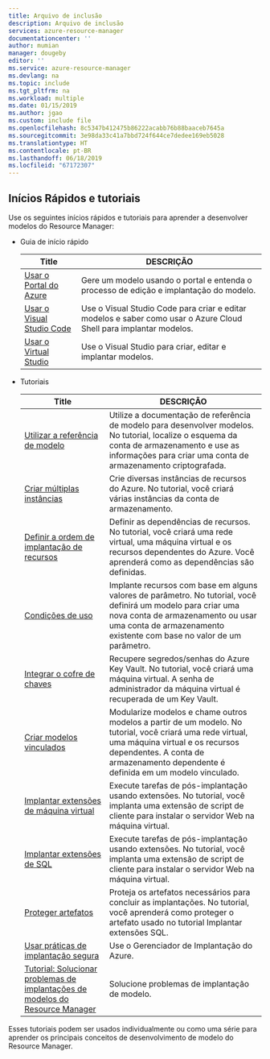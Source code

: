 ```yaml
---
title: Arquivo de inclusão
description: Arquivo de inclusão
services: azure-resource-manager
documentationcenter: ''
author: mumian
manager: dougeby
editor: ''
ms.service: azure-resource-manager
ms.devlang: na
ms.topic: include
ms.tgt_pltfrm: na
ms.workload: multiple
ms.date: 01/15/2019
ms.author: jgao
ms.custom: include file
ms.openlocfilehash: 8c5347b412475b86222acabb76b88baaceb7645a
ms.sourcegitcommit: 3e98da33c41a7bbd724f644ce7dedee169eb5028
ms.translationtype: HT
ms.contentlocale: pt-BR
ms.lasthandoff: 06/18/2019
ms.locfileid: "67172307"
---
```

## <a name="quickstarts-and-tutorials"></a>Inícios Rápidos e tutoriais

Use os seguintes inícios rápidos e tutoriais para aprender a desenvolver modelos do Resource Manager:

- Guia de início rápido

    |Title|DESCRIÇÃO|
    |------|-----|
    |[Usar o Portal do Azure](../articles/azure-resource-manager/resource-manager-quickstart-create-templates-use-the-portal.md)|Gere um modelo usando o portal e entenda o processo de edição e implantação do modelo.|
    |[Usar o Visual Studio Code](../articles/azure-resource-manager/resource-manager-quickstart-create-templates-use-visual-studio-code.md)|Use o Visual Studio Code para criar e editar modelos e saber como usar o Azure Cloud Shell para implantar modelos.|
    |[Usar o Virtual Studio](../articles/azure-resource-manager/vs-azure-tools-resource-groups-deployment-projects-create-deploy.md)|Use o Visual Studio para criar, editar e implantar modelos.|

- Tutoriais

    |Title|DESCRIÇÃO|
    |------|-----|
    |[Utilizar a referência de modelo](../articles/azure-resource-manager/resource-manager-tutorial-create-encrypted-storage-accounts.md)|Utilize a documentação de referência de modelo para desenvolver modelos. No tutorial, localize o esquema da conta de armazenamento e use as informações para criar uma conta de armazenamento criptografada.|
    |[Criar múltiplas instâncias](../articles/azure-resource-manager/resource-manager-tutorial-create-multiple-instances.md)|Crie diversas instâncias de recursos do Azure. No tutorial, você criará várias instâncias da conta de armazenamento.|
    |[Definir a ordem de implantação de recursos](../articles/azure-resource-manager/resource-manager-tutorial-create-templates-with-dependent-resources.md)|Definir as dependências de recursos. No tutorial, você criará uma rede virtual, uma máquina virtual e os recursos dependentes do Azure. Você aprenderá como as dependências são definidas.|
    |[Condições de uso](../articles/azure-resource-manager/resource-manager-tutorial-use-conditions.md)|Implante recursos com base em alguns valores de parâmetro. No tutorial, você definirá um modelo para criar uma nova conta de armazenamento ou usar uma conta de armazenamento existente com base no valor de um parâmetro.|
    |[Integrar o cofre de chaves](../articles/azure-resource-manager/resource-manager-tutorial-use-key-vault.md)|Recupere segredos/senhas do Azure Key Vault. No tutorial, você criará uma máquina virtual.  A senha de administrador da máquina virtual é recuperada de um Key Vault.|
    |[Criar modelos vinculados](../articles/azure-resource-manager/resource-manager-tutorial-create-linked-templates.md)|Modularize modelos e chame outros modelos a partir de um modelo. No tutorial, você criará uma rede virtual, uma máquina virtual e os recursos dependentes.  A conta de armazenamento dependente é definida em um modelo vinculado. |
    |[Implantar extensões de máquina virtual](../articles/azure-resource-manager/resource-manager-tutorial-deploy-vm-extensions.md)|Execute tarefas de pós-implantação usando extensões. No tutorial, você implanta uma extensão de script de cliente para instalar o servidor Web na máquina virtual. |
    |[Implantar extensões de SQL](../articles/azure-resource-manager/resource-manager-tutorial-deploy-sql-extensions-bacpac.md)|Execute tarefas de pós-implantação usando extensões. No tutorial, você implanta uma extensão de script de cliente para instalar o servidor Web na máquina virtual. |
    |[Proteger artefatos](../articles/azure-resource-manager/resource-manager-tutorial-secure-artifacts.md)|Proteja os artefatos necessários para concluir as implantações. No tutorial, você aprenderá como proteger o artefato usado no tutorial Implantar extensões SQL. |
    |[Usar práticas de implantação segura](../articles/azure-resource-manager/deployment-manager-tutorial.md)|Use o Gerenciador de Implantação do Azure. |
    |[Tutorial: Solucionar problemas de implantações de modelos do Resource Manager](../articles/azure-resource-manager/resource-manager-tutorial-troubleshoot.md)|Solucione problemas de implantação de modelo.|

Esses tutoriais podem ser usados individualmente ou como uma série para aprender os principais conceitos de desenvolvimento de modelo do Resource Manager.